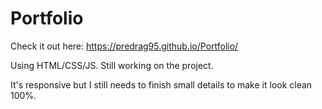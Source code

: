 # Portfolio
 
Check it out here: https://predrag95.github.io/Portfolio/   
 
Using HTML/CSS/JS. Still working on the project.
  
It's responsive but I still needs to finish small details to make it look clean 100%.    
   

